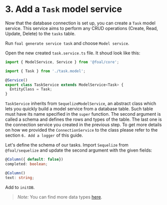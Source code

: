 # 3. Add a `Task` model service

Now that the database connection is set up, you can create a `Task` model service. This service aims to perform any CRUD operations (Create, Read, Update, Delete) to the `tasks` table.

Run `foal generate service task` and choose `Model service`.

Open the new created `task.service.ts` file. It shoud look like this:

```typescript
import { ModelService, Service } from '@foal/core';

import { Task } from './task.model';

@Service()
export class TaskService extends ModelService<Task> {
  EntityClass = Task;
}

```

`TaskService` inherits from `SequelizeModelService`, an abstract class which lets you quickly build a model service from a database table. Such table must have its name specified in the `super` function. The second argument is called a schema and defines the rows and types of the table. The last one is the connection service you created in the previous step. To get more details on how we provided the `ConnectionService` to the class please refer to the section `6. Add a logger` of this guide.

Let's define the schema of our tasks. Import `Sequelize` from `@foal/sequelize` and update the second argument with the given fields:

```typescript
@Column({ default: false})
completed: boolean;

@Column()
text: string;
```

Add to `initDB`.

> *Note:* You can find more data types [here](http://typeorm.io/#/entities/column-types-for-mysql--mariadb).